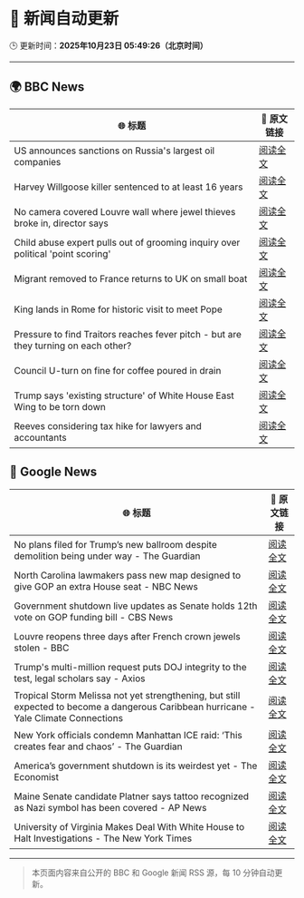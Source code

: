 # 🧠 新闻自动更新

🕒 更新时间：**2025年10月23日 05:49:26（北京时间）**

---

## 🌍 BBC News

| 🌐 标题 | 🔗 原文链接 |
|--------|-------------|
| US announces sanctions on Russia's largest oil companies | [阅读全文](https://www.bbc.com/news/articles/cd6758pn6ylo?at_medium=RSS&at_campaign=rss) |
| Harvey Willgoose killer sentenced to at least 16 years | [阅读全文](https://www.bbc.com/news/articles/cvg7ezmly8lo?at_medium=RSS&at_campaign=rss) |
| No camera covered Louvre wall where jewel thieves broke in, director says | [阅读全文](https://www.bbc.com/news/articles/c9d6e2wv884o?at_medium=RSS&at_campaign=rss) |
| Child abuse expert pulls out of grooming inquiry over political 'point scoring' | [阅读全文](https://www.bbc.com/news/articles/c629zvnd5lno?at_medium=RSS&at_campaign=rss) |
| Migrant removed to France returns to UK on small boat | [阅读全文](https://www.bbc.com/news/articles/clykzx43v0po?at_medium=RSS&at_campaign=rss) |
| King lands in Rome for historic visit to meet Pope | [阅读全文](https://www.bbc.com/news/articles/c07mzye39djo?at_medium=RSS&at_campaign=rss) |
| Pressure to find Traitors reaches fever pitch - but are they turning on each other? | [阅读全文](https://www.bbc.com/news/articles/c87415422zdo?at_medium=RSS&at_campaign=rss) |
| Council U-turn on fine for coffee poured in drain | [阅读全文](https://www.bbc.com/news/articles/cg435gg66gpo?at_medium=RSS&at_campaign=rss) |
| Trump says 'existing structure' of White House East Wing to be torn down | [阅读全文](https://www.bbc.com/news/articles/czxn7lwzx5po?at_medium=RSS&at_campaign=rss) |
| Reeves considering tax hike for lawyers and accountants | [阅读全文](https://www.bbc.com/news/articles/c0mxwg70gkeo?at_medium=RSS&at_campaign=rss) |

## 📰 Google News

| 🌐 标题 | 🔗 原文链接 |
|--------|-------------|
| No plans filed for Trump’s new ballroom despite demolition being under way - The Guardian | [阅读全文](https://news.google.com/rss/articles/CBMikwFBVV95cUxNYlA1T2ZpeVBwNzhCeVQyU1RGMFp3ZVFZQVgteXhPc3dhVUdXNnpERDJydGJ4RXo3bzRBREx4YldMTDh1WldKVnItSDZMQkhZd1g5eTVveUZaQnVZUUYtWkZLY2NfSlV6b1VkMDZzaXdJRkphNUNxMEF4Ujd2bGwyVDEtOFZzYXRrTTVsOVhodzN2VkE?oc=5) |
| North Carolina lawmakers pass new map designed to give GOP an extra House seat - NBC News | [阅读全文](https://news.google.com/rss/articles/CBMiwgFBVV95cUxOQVNycG01YktlMzZETy1RTUJKMVZ3M2ozckRfeG1YTmtJLVNIOHl0REdzcXZ4QjIzNExVZ3loMUZKZWhtbW41Q1dPNXRUMEd0dzlFUUZDcldqR3BIUVdfeEgxdUZQdVB4aVBkU2lDOURIdmZqZ0plRDI2S1FlNGtyanI4V2xmNDNwcVVzaFRsdVNTNzVGZzNIQ0xoMkNaV1V6Z0E5alBPR0Y1VkNZVndNSlB5ckpNMlhFVHFHMFk5Y05WZ9IBVkFVX3lxTFAxTzUwNFRZUjV3VW1lblVRMzV6ZVoxaGdacFRPTklnNjI1WlVwWWlmd3RPeTJuYWVSUkVwOEJmbTBzRC1FWHVjWmlocVhZeTNZNVVTUWln?oc=5) |
| Government shutdown live updates as Senate holds 12th vote on GOP funding bill - CBS News | [阅读全文](https://news.google.com/rss/articles/CBMiqgFBVV95cUxQVnZqTHA3RWVvT3MycGV4cFp4ckJtbUh3S3lsYVp1SjFMOHNwZ1dObFdadkhhc1V6N0xoWHB2VG5PTEJ0SDZublBVLXNjZ1BVdmsxS1ZpMEVpdXRWLTR3aWs0NW1FVXpLSGNINXhXRnZ3MVBoeXRnU3ZEZE9QbWZDb3RsY2g5dkN3SkR6cGtqcXpQcnZTRUFpVlRyLXR0WUZWWElaLUE5YlJjUdIBrwFBVV95cUxNUTBFRkptZlV3dE5tNGZ1T0YwT0VCcDU5OWVPZXJxQ2lIMXJ2b1ZUSU9BZzdsck5oUXBaNWdBM0hRSVJTQWlEU3c5TDZvWjRtN2ktRU5PcGVXMWdESV9NSERseUpfTWotYlRHRTAxaUZHUGxvekRTTVEtV2lpQ00xSGNQZ0liNXVONjJQLUZiSHV4RVk2NVRJUXZWcTZ3NFRIbFJHVG11X0hRYzVhU25r?oc=5) |
| Louvre reopens three days after French crown jewels stolen - BBC | [阅读全文](https://news.google.com/rss/articles/CBMiWkFVX3lxTFBuUVFnTVhYTkxPTGc1WU54ckJmQmhfNm1ZWHJ1STNDWVNhTVBfWFVzZnhUc1RZdGxsV2FqdHgzZFVWRTl0OW1qR3hJMDFfak50Q1JpWjBnTktnZ9IBX0FVX3lxTFBrYldsNmhiUWx5dEJjNjRDMXd5S04xT0RxbTdqaDRkcjJpVVN4M1YwOElCbTlpdVZLWF9WQU1wcUNKZjVxNXQyYjZ1dERqS0U3RGRHLXU3Q21mbXg4RDNz?oc=5) |
| Trump's multi-million request puts DOJ integrity to the test, legal scholars say - Axios | [阅读全文](https://news.google.com/rss/articles/CBMiigFBVV95cUxOeWk4dXppUHZCcW8xNnlZelYyTnhKM3QwcE5GOFR3S2p5S1BBLThFSkdyZkt0ZHU3RmlpZUp5VTNqNXhZd1l4cF9vQ2xldEYtOGRESTR6WXRDcHJrZUFNbUJlUnRhTXVaTmRSbzBXX2pwTXhuNXB6bi1fMmp6dTRJUEZEaDNpWXRZa0E?oc=5) |
| Tropical Storm Melissa not yet strengthening, but still expected to become a dangerous Caribbean hurricane - Yale Climate Connections | [阅读全文](https://news.google.com/rss/articles/CBMi4wFBVV95cUxQR1NhNE1aczhaNmNVSGtwWmpVSjgyZURiMnBwVHJhRGRhXzRwSGdURFF0TWZPVmRJU1ZmNjZ0Z3EzZjF3Sm5oYW1SV3dTcF80cmVhcmpCak9iRzA1MEFqTUU5WDJDNUlPRnZwdDVhMzFSMFdVNTF2NjFzZzI4akRlOGRwaUx3Ml9URzNBUmZtUDR0dzg3anNjYmg1ZGJJbUNjS3lNOUJBeU85WFNHSVNYYlhlTHRTSEt2akxrZVJRNjdtTWE1b2RBbzdNa1ZPcmVBS2M1RHBqODRzM2VNSXpTZWVxbw?oc=5) |
| New York officials condemn Manhattan ICE raid: ‘This creates fear and chaos’ - The Guardian | [阅读全文](https://news.google.com/rss/articles/CBMijAFBVV95cUxPQUZyam5vX1o4Y0FYNGZ6T2JGTExSZnVuY2pQVDZsZHBvdzBuVFRPSmlqOGwxOG8ycVdadXU0dnpQd0NkWkJHLWhMRE1DY0tkRUJTNUoybVdFajMyUzB0SWg1TjM4SlJGTnZTQ2hPQUMyRzU0aDdtd1U0NzdIMXB4STU2ZEUweE41TzEwMA?oc=5) |
| America’s government shutdown is its weirdest yet - The Economist | [阅读全文](https://news.google.com/rss/articles/CBMioAFBVV95cUxQYlVkTVpBVEQtemtUTlA5d1hXZ2JYbXFNOWJNS2NwU2h5X0pZNU0zeTlBakhHcXcwcHYwMFJtWlRjekdqMkJpbTNlN2R0ZzVUMnlvTk90eklJTzdhcGRPYUJDU19TV1p6X0tvZzA3MDFTOXh2QWRCNlR0MlF2QUNiaEIxNUhFbXZjWk5kdGtLWF9BM2xIYy02QlZyYTNtMUgt?oc=5) |
| Maine Senate candidate Platner says tattoo recognized as Nazi symbol has been covered - AP News | [阅读全文](https://news.google.com/rss/articles/CBMiqwFBVV95cUxPRHdLUDJHa3pkdTA0WW1nM0ZjMElWRDJDRnNFdllER0ZNaXdTZ1dSbjhrSTd1ek9ORzF5WkxTMkhHc01XUGZhZ3dKcmJKbmFzSWlPcG9XRVdfR0NFNWJZZ3VPYjdSU0xJazFNSTktWUpfM0tMRzhkWERJM2JlTmJVek5mMl9QWk5GMUFtbEJfeG95RDVmTmN5VjFKUFJpNVpTb0ZJTFhnTjBRYzA?oc=5) |
| University of Virginia Makes Deal With White House to Halt Investigations - The New York Times | [阅读全文](https://news.google.com/rss/articles/CBMilAFBVV95cUxQdktYNDlhclJfMUpHZVhSQkQ0a3RyY0VHOUZjT3hMQllzcXJTRE01UG5lQzVCYnhrSUhac2lFQnZBQnlPSjlTb05KNWlCSjNSRmVUV1VCUWptaXJBR0xOb19faFlwSGxnZk1Kd1RtaE9lbHRUaDAySTVOQy1DTlFiLUpNYkp0V2x6aTl1SlBmN3UzUFBF?oc=5) |

---
> 本页面内容来自公开的 BBC 和 Google 新闻 RSS 源，每 10 分钟自动更新。
